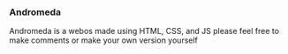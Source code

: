 ### Andromeda 
Andromeda is a webos made using HTML, CSS, and JS
please feel free to make comments or make your own version yourself
